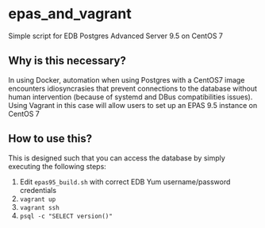 # epas_and_vagrant

Simple script for EDB Postgres Advanced Server 9.5 on CentOS 7

## Why is this necessary?
In using Docker, automation when using Postgres with a CentOS7 image encounters idiosyncrasies that prevent connections to the database without human intervention (because of systemd and DBus compatibilities issues).  Using Vagrant in this case will allow users to set up an EPAS 9.5 instance on CentOS 7

## How to use this?
This is designed such that you can access the database by simply executing the following steps:

1. Edit `epas95_build.sh` with correct EDB Yum username/password credentials
1. `vagrant up`
1. `vagrant ssh`
1. `psql -c "SELECT version()"`
